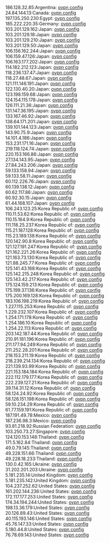 186.128.32.85:Argentina: [ovpn config](vpn/186_128_32_85.ovpn)  
24.84.144.13:Canada: [ovpn config](vpn/24_84_144_13.ovpn)  
197.135.250.230:Egypt: [ovpn config](vpn/197_135_250_230.ovpn)  
185.222.220.35:Germany: [ovpn config](vpn/185_222_220_35.ovpn)  
103.201.129.162:Japan: [ovpn config](vpn/103_201_129_162.ovpn)  
103.201.129.18:Japan: [ovpn config](vpn/103_201_129_18.ovpn)  
103.201.129.210:Japan: [ovpn config](vpn/103_201_129_210.ovpn)  
103.201.129.50:Japan: [ovpn config](vpn/103_201_129_50.ovpn)  
106.156.162.244:Japan: [ovpn config](vpn/106_156_162_244.ovpn)  
106.159.47.126:Japan: [ovpn config](vpn/106_159_47_126.ovpn)  
106.163.177.202:Japan: [ovpn config](vpn/106_163_177_202.ovpn)  
114.182.212.123:Japan: [ovpn config](vpn/114_182_212_123.ovpn)  
118.236.137.47:Japan: [ovpn config](vpn/118_236_137_47.ovpn)  
118.27.48.67:Japan: [ovpn config](vpn/118_27_48_67.ovpn)  
121.111.146.191:Japan: [ovpn config](vpn/121_111_146_191.ovpn)  
122.130.40.20:Japan: [ovpn config](vpn/122_130_40_20.ovpn)  
123.198.159.68:Japan: [ovpn config](vpn/123_198_159_68.ovpn)  
124.154.115.178:Japan: [ovpn config](vpn/124_154_115_178.ovpn)  
126.111.21.36:Japan: [ovpn config](vpn/126_111_21_36.ovpn)  
131.147.36.195:Japan: [ovpn config](vpn/131_147_36_195.ovpn)  
133.167.46.92:Japan: [ovpn config](vpn/133_167_46_92.ovpn)  
138.64.171.201:Japan: [ovpn config](vpn/138_64_171_201.ovpn)  
139.101.144.123:Japan: [ovpn config](vpn/139_101_144_123.ovpn)  
143.90.75.9:Japan: [ovpn config](vpn/143_90_75_9.ovpn)  
14.101.4.186:Japan: [ovpn config](vpn/14_101_4_186.ovpn)  
153.231.171.16:Japan: [ovpn config](vpn/153_231_171_16.ovpn)  
219.118.124.74:Japan: [ovpn config](vpn/219_118_124_74.ovpn)  
220.153.166.86:Japan: [ovpn config](vpn/220_153_166_86.ovpn)  
27.134.143.95:Japan: [ovpn config](vpn/27_134_143_95.ovpn)  
27.84.243.206:Japan: [ovpn config](vpn/27_84_243_206.ovpn)  
59.133.158.94:Japan: [ovpn config](vpn/59_133_158_94.ovpn)  
59.133.58.11:Japan: [ovpn config](vpn/59_133_58_11.ovpn)  
60.112.226.76:Japan: [ovpn config](vpn/60_112_226_76.ovpn)  
60.139.138.12:Japan: [ovpn config](vpn/60_139_138_12.ovpn)  
60.62.117.86:Japan: [ovpn config](vpn/60_62_117_86.ovpn)  
60.92.30.15:Japan: [ovpn config](vpn/60_92_30_15.ovpn)  
61.44.168.107:Japan: [ovpn config](vpn/61_44_168_107.ovpn)  
106.243.123.25:Korea Republic of: [ovpn config](vpn/106_243_123_25.ovpn)  
110.11.53.62:Korea Republic of: [ovpn config](vpn/110_11_53_62.ovpn)  
110.15.164.9:Korea Republic of: [ovpn config](vpn/110_15_164_9.ovpn)  
111.118.25.237:Korea Republic of: [ovpn config](vpn/111_118_25_237.ovpn)  
115.21.187.128:Korea Republic of: [ovpn config](vpn/115_21_187_128.ovpn)  
115.23.189.138:Korea Republic of: [ovpn config](vpn/115_23_189_138.ovpn)  
120.142.90.8:Korea Republic of: [ovpn config](vpn/120_142_90_8.ovpn)  
121.127.191.247:Korea Republic of: [ovpn config](vpn/121_127_191_247.ovpn)  
121.162.221.26:Korea Republic of: [ovpn config](vpn/121_162_221_26.ovpn)  
121.163.73.130:Korea Republic of: [ovpn config](vpn/121_163_73_130.ovpn)  
121.88.245.77:Korea Republic of: [ovpn config](vpn/121_88_245_77.ovpn)  
125.141.43.168:Korea Republic of: [ovpn config](vpn/125_141_43_168.ovpn)  
125.142.215.248:Korea Republic of: [ovpn config](vpn/125_142_215_248.ovpn)  
125.143.42.217:Korea Republic of: [ovpn config](vpn/125_143_42_217.ovpn)  
175.124.159.213:Korea Republic of: [ovpn config](vpn/175_124_159_213.ovpn)  
175.199.37.136:Korea Republic of: [ovpn config](vpn/175_199_37_136.ovpn)  
175.200.169.128:Korea Republic of: [ovpn config](vpn/175_200_169_128.ovpn)  
183.106.198.219:Korea Republic of: [ovpn config](vpn/183_106_198_219.ovpn)  
1.227.115.253:Korea Republic of: [ovpn config](vpn/1_227_115_253.ovpn)  
1.229.232.107:Korea Republic of: [ovpn config](vpn/1_229_232_107.ovpn)  
1.254.171.178:Korea Republic of: [ovpn config](vpn/1_254_171_178.ovpn)  
1.254.186.10:Korea Republic of: [ovpn config](vpn/1_254_186_10.ovpn)  
1.254.22.113:Korea Republic of: [ovpn config](vpn/1_254_22_113.ovpn)  
203.142.187.44:Korea Republic of: [ovpn config](vpn/203_142_187_44.ovpn)  
210.91.181.196:Korea Republic of: [ovpn config](vpn/210_91_181_196.ovpn)  
211.177.94.249:Korea Republic of: [ovpn config](vpn/211_177_94_249.ovpn)  
211.252.28.201:Korea Republic of: [ovpn config](vpn/211_252_28_201.ovpn)  
218.153.211.19:Korea Republic of: [ovpn config](vpn/218_153_211_19.ovpn)  
218.239.214.134:Korea Republic of: [ovpn config](vpn/218_239_214_134.ovpn)  
221.139.93.99:Korea Republic of: [ovpn config](vpn/221_139_93_99.ovpn)  
221.153.184.184:Korea Republic of: [ovpn config](vpn/221_153_184_184.ovpn)  
222.112.179.177:Korea Republic of: [ovpn config](vpn/222_112_179_177.ovpn)  
222.239.127.21:Korea Republic of: [ovpn config](vpn/222_239_127_21.ovpn)  
39.114.31.12:Korea Republic of: [ovpn config](vpn/39_114_31_12.ovpn)  
58.124.24.92:Korea Republic of: [ovpn config](vpn/58_124_24_92.ovpn)  
58.126.151.198:Korea Republic of: [ovpn config](vpn/58_126_151_198.ovpn)  
59.10.234.29:Korea Republic of: [ovpn config](vpn/59_10_234_29.ovpn)  
61.77.159.191:Korea Republic of: [ovpn config](vpn/61_77_159_191.ovpn)  
187.191.49.78:Mexico: [ovpn config](vpn/187_191_49_78.ovpn)  
187.236.98.3:Mexico: [ovpn config](vpn/187_236_98_3.ovpn)  
93.81.218.92:Russian Federation: [ovpn config](vpn/93_81_218_92.ovpn)  
103.250.73.27:Singapore: [ovpn config](vpn/103_250_73_27.ovpn)  
124.120.153.148:Thailand: [ovpn config](vpn/124_120_153_148.ovpn)  
171.5.162.84:Thailand: [ovpn config](vpn/171_5_162_84.ovpn)  
49.0.79.145:Thailand: [ovpn config](vpn/49_0_79_145.ovpn)  
49.228.151.66:Thailand: [ovpn config](vpn/49_228_151_66.ovpn)  
49.228.18.233:Thailand: [ovpn config](vpn/49_228_18_233.ovpn)  
130.0.42.165:Ukraine: [ovpn config](vpn/130_0_42_165.ovpn)  
31.202.201.203:Ukraine: [ovpn config](vpn/31_202_201_203.ovpn)  
5.181.235.14:United Kingdom: [ovpn config](vpn/5_181_235_14.ovpn)  
5.181.235.142:United Kingdom: [ovpn config](vpn/5_181_235_142.ovpn)  
104.237.252.62:United States: [ovpn config](vpn/104_237_252_62.ovpn)  
161.202.144.236:United States: [ovpn config](vpn/161_202_144_236.ovpn)  
172.117.177.253:United States: [ovpn config](vpn/172_117_177_253.ovpn)  
174.34.194.244:United States: [ovpn config](vpn/174_34_194_244.ovpn)  
198.13.36.179:United States: [ovpn config](vpn/198_13_36_179.ovpn)  
20.126.89.43:United States: [ovpn config](vpn/20_126_89_43.ovpn)  
40.115.193.146:United States: [ovpn config](vpn/40_115_193_146.ovpn)  
45.76.147.33:United States: [ovpn config](vpn/45_76_147_33.ovpn)  
5.180.44.8:United States: [ovpn config](vpn/5_180_44_8.ovpn)  
76.78.69.143:United States: [ovpn config](vpn/76_78_69_143.ovpn)  
